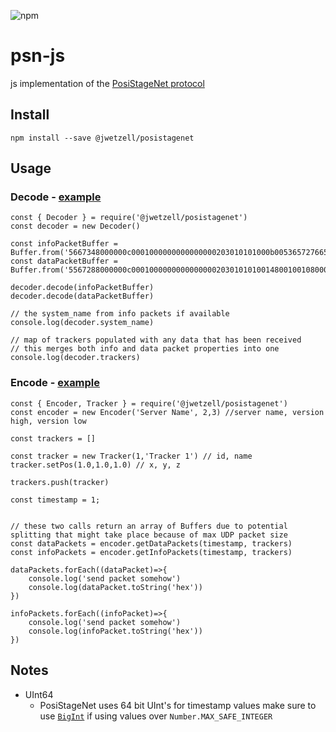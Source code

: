 ![npm](https://img.shields.io/npm/v/%40jwetzell%2Fposistagenet)
# psn-js
js implementation of the [PosiStageNet protocol](https://github.com/vyv/psn-cpp/blob/master/doc/PosiStageNetprotocol_v2.03_2019_09_09.pdf)


## Install
`npm install --save @jwetzell/posistagenet`

## Usage

### Decode - [example](./examples/psn_client.js)
```
const { Decoder } = require('@jwetzell/posistagenet')
const decoder = new Decoder()

const infoPacketBuffer = Buffer.from('5667348000000c0001000000000000000203010101000b00536572766572204e616d650200118001000d8000000900547261636b65722031','hex')
const dataPacketBuffer = Buffer.from('5567288000000c00010000000000000002030101010014800100108000000c000000803f0000803f0000803f','hex')

decoder.decode(infoPacketBuffer)
decoder.decode(dataPacketBuffer)

// the system_name from info packets if available
console.log(decoder.system_name)

// map of trackers populated with any data that has been received
// this merges both info and data packet properties into one
console.log(decoder.trackers)

```

### Encode - [example](./examples/psn_server.js)
```
const { Encoder, Tracker } = require('@jwetzell/posistagenet')
const encoder = new Encoder('Server Name', 2,3) //server name, version high, version low

const trackers = []

const tracker = new Tracker(1,'Tracker 1') // id, name
tracker.setPos(1.0,1.0,1.0) // x, y, z

trackers.push(tracker)

const timestamp = 1;


// these two calls return an array of Buffers due to potential splitting that might take place because of max UDP packet size
const dataPackets = encoder.getDataPackets(timestamp, trackers)
const infoPackets = encoder.getInfoPackets(timestamp, trackers)

dataPackets.forEach((dataPacket)=>{
    console.log('send packet somehow')
    console.log(dataPacket.toString('hex'))
})

infoPackets.forEach((infoPacket)=>{
    console.log('send packet somehow')
    console.log(infoPacket.toString('hex'))
})

```
  
## Notes
- UInt64
  - PosiStageNet uses 64 bit UInt's for timestamp values make sure to use [`BigInt`](https://developer.mozilla.org/en-US/docs/Web/JavaScript/Reference/Global_Objects/BigInt) if using values over `Number.MAX_SAFE_INTEGER`